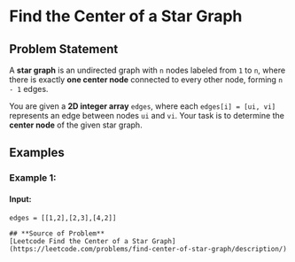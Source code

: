 # Find the Center of a Star Graph

## Problem Statement

A **star graph** is an undirected graph with `n` nodes labeled from `1` to `n`, where there is exactly **one center node** connected to every other node, forming `n - 1` edges.

You are given a **2D integer array** `edges`, where each `edges[i] = [ui, vi]` represents an edge between nodes `ui` and `vi`. Your task is to determine the **center node** of the given star graph.

## Examples

### Example 1:
#### **Input:**
```plaintext
edges = [[1,2],[2,3],[4,2]]

## **Source of Problem**
[Leetcode Find the Center of a Star Graph](https://leetcode.com/problems/find-center-of-star-graph/description/)
